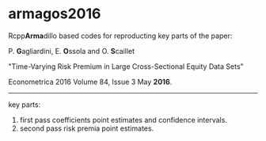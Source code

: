 # armagos2016

Rcpp**Arma**dillo based codes for reproducting key parts of the paper:

P. **G**agliardini, E. **O**ssola and O. **S**caillet

"Time-Varying Risk Premium in Large Cross-Sectional Equity Data Sets"

Econometrica 2016 Volume 84, Issue 3 May **2016**.

***

key parts: 
1. first pass coefficients point estimates and confidence intervals.
2. second pass risk premia point estimates.
